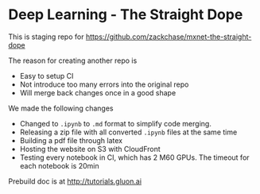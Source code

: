 # Deep Learning - The Straight Dope

This is staging repo for https://github.com/zackchase/mxnet-the-straight-dope

The reason for creating another repo is

- Easy to setup CI
- Not introduce too many errors into the original repo
- Will merge back changes once in a good shape

We made the following changes

- Changed to `.ipynb` to `.md` format to simplify code merging.
- Releasing a zip file with all converted `.ipynb` files at the same time
- Building a pdf file through latex
- Hosting the website on S3 with CloudFront
- Testing every notebook in CI, which has 2 M60 GPUs. The timeout for each notebook is 20min


Prebuild doc is at http://tutorials.gluon.ai

